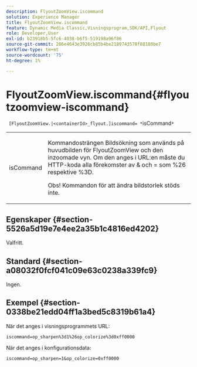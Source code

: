 ```yaml
---
description: FlyoutZoomView.iscommand
solution: Experience Manager
title: FlyoutZoomView.iscommand
feature: Dynamic Media Classic,Visningsprogram,SDK/API,Flyout
role: Developer,User
exl-id: b23918b5-5fc6-4038-b6f5-519198a96f86
source-git-commit: 206e4643e3926cb85b4be2189743578f88180be7
workflow-type: tm+mt
source-wordcount: '75'
ht-degree: 1%

---
```


# FlyoutZoomView.iscommand{#flyoutzoomview-iscommand}

` [FlyoutZoomView.|<containerId>_flyout.]iscommand= *`isCommand`*`

<table id="table_43A84C1044574A6FAB8CE67D71AAD5EC"> 
 <tbody> 
  <tr> 
   <td colname="col1"> <p> <span class="codeph"> <span class="varname"> isCommand</span> </span> </p> </td> 
   <td colname="col2"> <p> </p> <p>Kommandosträngen Bildsökning som används på huvudbilden för FlyoutZoomView och den inzoomade vyn. Om den anges i URL:en måste du HTTP-koda alla förekomster av <span class="codeph"> &amp;</span> och <span class="codeph"> =</span> som <span class="codeph"> %26</span> respektive <span class="codeph"> %3D</span>. </p> <p> <p>Obs!  Kommandon för att ändra bildstorlek stöds inte. </p> </p> </td> 
  </tr> 
 </tbody> 
</table>

## Egenskaper {#section-5526a5d19e7e4ee2a35b1c4816ed4202}

Valfritt.

## Standard {#section-a08032f0fcf041c09e63c0238a339fc9}

Ingen.

## Exempel {#section-0338be21edd04ff1a3bed5c8319b61a4}

När det anges i visningsprogrammets URL:

`iscommand=op_sharpen%3d1%26op_colorize%3d0xff0000`

När det anges i konfigurationsdata:

`iscommand=op_sharpen=1&op_colorize=0xff0000`
